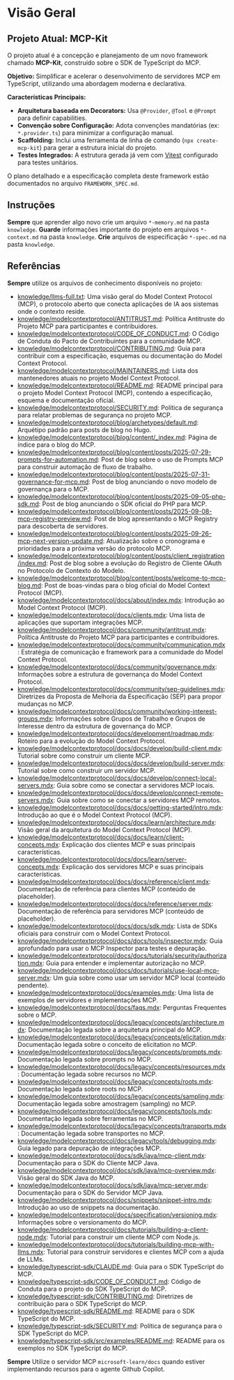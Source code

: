 # Visão Geral

## Projeto Atual: MCP-Kit

O projeto atual é a concepção e planejamento de um novo framework chamado **MCP-Kit**, construído sobre o SDK de TypeScript do MCP.

**Objetivo:** Simplificar e acelerar o desenvolvimento de servidores MCP em TypeScript, utilizando uma abordagem moderna e declarativa.

**Características Principais:**
- **Arquitetura baseada em Decorators:** Usa `@Provider`, `@Tool` e `@Prompt` para definir capabilities.
- **Convenção sobre Configuração:** Adota convenções mandatórias (ex: `*.provider.ts`) para minimizar a configuração manual.
- **Scaffolding:** Inclui uma ferramenta de linha de comando (`npx create-mcp-kit`) para gerar a estrutura inicial do projeto.
- **Testes Integrados:** A estrutura gerada já vem com [Vitest](https://vitest.dev/) configurado para testes unitários.

O plano detalhado e a especificação completa deste framework estão documentados no arquivo `FRAMEWORK_SPEC.md`.

## Instruções

**Sempre** que aprender algo novo crie um arquivo `*-memory.md` na pasta `knowledge`.
**Guarde** informações importante do projeto em arquivos `*-context.md` na pasta `knowledge`.
**Crie** arquivos de especificação `*-spec.md` na pasta `knowledge`.

## Referências
**Sempre** utilize os arquivos de conhecimento disponíveis no projeto:

- [knowledge/llms-full.txt](knowledge/llms-full.txt): Uma visão geral do Model Context Protocol (MCP), o protocolo aberto que conecta aplicações de IA aos sistemas onde o contexto reside.
- [knowledge/modelcontextprotocol/ANTITRUST.md](knowledge/modelcontextprotocol/ANTITRUST.md): Política Antitruste do Projeto MCP para participantes e contribuidores.
- [knowledge/modelcontextprotocol/CODE_OF_CONDUCT.md](knowledge/modelcontextprotocol/CODE_OF_CONDUCT.md): O Código de Conduta do Pacto de Contribuintes para a comunidade MCP.
- [knowledge/modelcontextprotocol/CONTRIBUTING.md](knowledge/modelcontextprotocol/CONTRIBUTING.md): Guia para contribuir com a especificação, esquemas ou documentação do Model Context Protocol.
- [knowledge/modelcontextprotocol/MAINTAINERS.md](knowledge/modelcontextprotocol/MAINTAINERS.md): Lista dos mantenedores atuais no projeto Model Context Protocol.
- [knowledge/modelcontextprotocol/README.md](knowledge/modelcontextprotocol/README.md): README principal para o projeto Model Context Protocol (MCP), contendo a especificação, esquema e documentação oficial.
- [knowledge/modelcontextprotocol/SECURITY.md](knowledge/modelcontextprotocol/SECURITY.md): Política de segurança para relatar problemas de segurança no projeto MCP.
- [knowledge/modelcontextprotocol/blog/archetypes/default.md](knowledge/modelcontextprotocol/blog/archetypes/default.md): Arquétipo padrão para posts de blog no Hugo.
- [knowledge/modelcontextprotocol/blog/content/_index.md](knowledge/modelcontextprotocol/blog/content/_index.md): Página de índice para o blog do MCP.
- [knowledge/modelcontextprotocol/blog/content/posts/2025-07-29-prompts-for-automation.md](knowledge/modelcontextprotocol/blog/content/posts/2025-07-29-prompts-for-automation.md): Post de blog sobre o uso de Prompts MCP para construir automação de fluxo de trabalho.
- [knowledge/modelcontextprotocol/blog/content/posts/2025-07-31-governance-for-mcp.md](knowledge/modelcontextprotocol/blog/content/posts/2025-07-31-governance-for-mcp.md): Post de blog anunciando o novo modelo de governança para o MCP.
- [knowledge/modelcontextprotocol/blog/content/posts/2025-09-05-php-sdk.md](knowledge/modelcontextprotocol/blog/content/posts/2025-09-05-php-sdk.md): Post de blog anunciando o SDK oficial do PHP para MCP.
- [knowledge/modelcontextprotocol/blog/content/posts/2025-09-08-mcp-registry-preview.md](knowledge/modelcontextprotocol/blog/content/posts/2025-09-08-mcp-registry-preview.md): Post de blog apresentando o MCP Registry para descoberta de servidores.
- [knowledge/modelcontextprotocol/blog/content/posts/2025-09-26-mcp-next-version-update.md](knowledge/modelcontextprotocol/blog/content/posts/2025-09-26-mcp-next-version-update.md): Atualização sobre o cronograma e prioridades para a próxima versão do protocolo MCP.
- [knowledge/modelcontextprotocol/blog/content/posts/client_registration/index.md](knowledge/modelcontextprotocol/blog/content/posts/client_registration/index.md): Post de blog sobre a evolução do Registro de Cliente OAuth no Protocolo de Contexto do Modelo.
- [knowledge/modelcontextprotocol/blog/content/posts/welcome-to-mcp-blog.md](knowledge/modelcontextprotocol/blog/content/posts/welcome-to-mcp-blog.md): Post de boas-vindas para o blog oficial do Model Context Protocol (MCP).
- [knowledge/modelcontextprotocol/docs/about/index.mdx](knowledge/modelcontextprotocol/docs/about/index.mdx): Introdução ao Model Context Protocol (MCP).
- [knowledge/modelcontextprotocol/docs/clients.mdx](knowledge/modelcontextprotocol/docs/clients.mdx): Uma lista de aplicações que suportam integrações MCP.
- [knowledge/modelcontextprotocol/docs/community/antitrust.mdx](knowledge/modelcontextprotocol/docs/community/antitrust.mdx): Política Antitruste do Projeto MCP para participantes e contribuidores.
- [knowledge/modelcontextprotocol/docs/community/communication.mdx](knowledge/modelcontextprotocol/docs/community/communication.mdx): Estratégia de comunicação e framework para a comunidade do Model Context Protocol.
- [knowledge/modelcontextprotocol/docs/community/governance.mdx](knowledge/modelcontextprotocol/docs/community/governance.mdx): Informações sobre a estrutura de governança do Model Context Protocol.
- [knowledge/modelcontextprotocol/docs/community/sep-guidelines.mdx](knowledge/modelcontextprotocol/docs/community/sep-guidelines.mdx): Diretrizes da Proposta de Melhoria da Especificação (SEP) para propor mudanças no MCP.
- [knowledge/modelcontextprotocol/docs/community/working-interest-groups.mdx](knowledge/modelcontextprotocol/docs/community/working-interest-groups.mdx): Informações sobre Grupos de Trabalho e Grupos de Interesse dentro da estrutura de governança do MCP.
- [knowledge/modelcontextprotocol/docs/development/roadmap.mdx](knowledge/modelcontextprotocol/docs/development/roadmap.mdx): Roteiro para a evolução do Model Context Protocol.
- [knowledge/modelcontextprotocol/docs/docs/develop/build-client.mdx](knowledge/modelcontextprotocol/docs/docs/develop/build-client.mdx): Tutorial sobre como construir um cliente MCP.
- [knowledge/modelcontextprotocol/docs/docs/develop/build-server.mdx](knowledge/modelcontextprotocol/docs/docs/develop/build-server.mdx): Tutorial sobre como construir um servidor MCP.
- [knowledge/modelcontextprotocol/docs/docs/develop/connect-local-servers.mdx](knowledge/modelcontextprotocol/docs/docs/develop/connect-local-servers.mdx): Guia sobre como se conectar a servidores MCP locais.
- [knowledge/modelcontextprotocol/docs/docs/develop/connect-remote-servers.mdx](knowledge/modelcontextprotocol/docs/docs/develop/connect-remote-servers.mdx): Guia sobre como se conectar a servidores MCP remotos.
- [knowledge/modelcontextprotocol/docs/docs/getting-started/intro.mdx](knowledge/modelcontextprotocol/docs/docs/getting-started/intro.mdx): Introdução ao que é o Model Context Protocol (MCP).
- [knowledge/modelcontextprotocol/docs/docs/learn/architecture.mdx](knowledge/modelcontextprotocol/docs/docs/learn/architecture.mdx): Visão geral da arquitetura do Model Context Protocol (MCP).
- [knowledge/modelcontextprotocol/docs/docs/learn/client-concepts.mdx](knowledge/modelcontextprotocol/docs/docs/learn/client-concepts.mdx): Explicação dos clientes MCP e suas principais características.
- [knowledge/modelcontextprotocol/docs/docs/learn/server-concepts.mdx](knowledge/modelcontextprotocol/docs/docs/learn/server-concepts.mdx): Explicação dos servidores MCP e suas principais características.
- [knowledge/modelcontextprotocol/docs/docs/reference/client.mdx](knowledge/modelcontextprotocol/docs/docs/reference/client.mdx): Documentação de referência para clientes MCP (conteúdo de placeholder).
- [knowledge/modelcontextprotocol/docs/docs/reference/server.mdx](knowledge/modelcontextprotocol/docs/docs/reference/server.mdx): Documentação de referência para servidores MCP (conteúdo de placeholder).
- [knowledge/modelcontextprotocol/docs/docs/sdk.mdx](knowledge/modelcontextprotocol/docs/docs/sdk.mdx): Lista de SDKs oficiais para construir com o Model Context Protocol.
- [knowledge/modelcontextprotocol/docs/docs/tools/inspector.mdx](knowledge/modelcontextprotocol/docs/docs/tools/inspector.mdx): Guia aprofundado para usar o MCP Inspector para testes e depuração.
- [knowledge/modelcontextprotocol/docs/docs/tutorials/security/authorization.mdx](knowledge/modelcontextprotocol/docs/docs/tutorials/security/authorization.mdx): Guia para entender e implementar autorização no MCP.
- [knowledge/modelcontextprotocol/docs/docs/tutorials/use-local-mcp-server.mdx](knowledge/modelcontextprotocol/docs/docs/tutorials/use-local-mcp-server.mdx): Um guia sobre como usar um servidor MCP local (conteúdo pendente).
- [knowledge/modelcontextprotocol/docs/examples.mdx](knowledge/modelcontextprotocol/docs/examples.mdx): Uma lista de exemplos de servidores e implementações MCP.
- [knowledge/modelcontextprotocol/docs/faqs.mdx](knowledge/modelcontextprotocol/docs/faqs.mdx): Perguntas Frequentes sobre o MCP.
- [knowledge/modelcontextprotocol/docs/legacy/concepts/architecture.mdx](knowledge/modelcontextprotocol/docs/legacy/concepts/architecture.mdx): Documentação legada sobre a arquitetura principal do MCP.
- [knowledge/modelcontextprotocol/docs/legacy/concepts/elicitation.mdx](knowledge/modelcontextprotocol/docs/legacy/concepts/elicitation.mdx): Documentação legada sobre o conceito de elicitation no MCP.
- [knowledge/modelcontextprotocol/docs/legacy/concepts/prompts.mdx](knowledge/modelcontextprotocol/docs/legacy/concepts/prompts.mdx): Documentação legada sobre prompts no MCP.
- [knowledge/modelcontextprotocol/docs/legacy/concepts/resources.mdx](knowledge/modelcontextprotocol/docs/legacy/concepts/resources.mdx): Documentação legada sobre recursos no MCP.
- [knowledge/modelcontextprotocol/docs/legacy/concepts/roots.mdx](knowledge/modelcontextprotocol/docs/legacy/concepts/roots.mdx): Documentação legada sobre roots no MCP.
- [knowledge/modelcontextprotocol/docs/legacy/concepts/sampling.mdx](knowledge/modelcontextprotocol/docs/legacy/concepts/sampling.mdx): Documentação legada sobre amostragem (sampling) no MCP.
- [knowledge/modelcontextprotocol/docs/legacy/concepts/tools.mdx](knowledge/modelcontextprotocol/docs/legacy/concepts/tools.mdx): Documentação legada sobre ferramentas no MCP.
- [knowledge/modelcontextprotocol/docs/legacy/concepts/transports.mdx](knowledge/modelcontextprotocol/docs/legacy/concepts/transports.mdx): Documentação legada sobre transportes no MCP.
- [knowledge/modelcontextprotocol/docs/legacy/tools/debugging.mdx](knowledge/modelcontextprotocol/docs/legacy/tools/debugging.mdx): Guia legado para depuração de integrações MCP.
- [knowledge/modelcontextprotocol/docs/sdk/java/mcp-client.mdx](knowledge/modelcontextprotocol/docs/sdk/java/mcp-client.mdx): Documentação para o SDK do Cliente MCP Java.
- [knowledge/modelcontextprotocol/docs/sdk/java/mcp-overview.mdx](knowledge/modelcontextprotocol/docs/sdk/java/mcp-overview.mdx): Visão geral do SDK Java do MCP.
- [knowledge/modelcontextprotocol/docs/sdk/java/mcp-server.mdx](knowledge/modelcontextprotocol/docs/sdk/java/mcp-server.mdx): Documentação para o SDK do Servidor MCP Java.
- [knowledge/modelcontextprotocol/docs/snippets/snippet-intro.mdx](knowledge/modelcontextprotocol/docs/snippets/snippet-intro.mdx): Introdução ao uso de snippets na documentação.
- [knowledge/modelcontextprotocol/docs/specification/versioning.mdx](knowledge/modelcontextprotocol/docs/specification/versioning.mdx): Informações sobre o versionamento do MCP.
- [knowledge/modelcontextprotocol/docs/tutorials/building-a-client-node.mdx](knowledge/modelcontextprotocol/docs/tutorials/building-a-client-node.mdx): Tutorial para construir um cliente MCP com Node.js.
- [knowledge/modelcontextprotocol/docs/tutorials/building-mcp-with-llms.mdx](knowledge/modelcontextprotocol/docs/tutorials/building-mcp-with-llms.mdx): Tutorial para construir servidores e clientes MCP com a ajuda de LLMs.
- [knowledge/typescript-sdk/CLAUDE.md](knowledge/typescript-sdk/CLAUDE.md): Guia para o SDK TypeScript do MCP.
- [knowledge/typescript-sdk/CODE_OF_CONDUCT.md](knowledge/typescript-sdk/CODE_OF_CONDUCT.md): Código de Conduta para o projeto do SDK TypeScript do MCP.
- [knowledge/typescript-sdk/CONTRIBUTING.md](knowledge/typescript-sdk/CONTRIBUTING.md): Diretrizes de contribuição para o SDK TypeScript do MCP.
- [knowledge/typescript-sdk/README.md](knowledge/typescript-sdk/README.md): README para o SDK TypeScript do MCP.
- [knowledge/typescript-sdk/SECURITY.md](knowledge/typescript-sdk/SECURITY.md): Política de segurança para o SDK TypeScript do MCP.
- [knowledge/typescript-sdk/src/examples/README.md](knowledge/typescript-sdk/src/examples/README.md): README para os exemplos no SDK TypeScript do MCP.

**Sempre** Utilize o servidor MCP `microsoft-learn/docs` quando estiver implementando recursos para o agente Github Copilot.